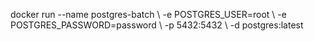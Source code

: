 docker run --name postgres-batch \ -e POSTGRES_USER=root \ -e POSTGRES_PASSWORD=password \ -p 5432:5432 \ -d postgres:latest